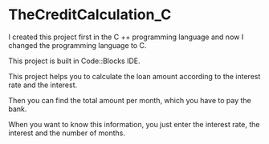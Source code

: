# TheCreditCalculation_C

I created this project first in the C ++ programming language and now I changed the programming language to C.

This project is built in Code::Blocks IDE.

This project helps you to calculate the loan amount according to the interest rate and the interest. 

Then you can find the total amount per month, which you have to pay the bank.

When you want to know this information, you just enter the interest rate, the interest and the number of months.
